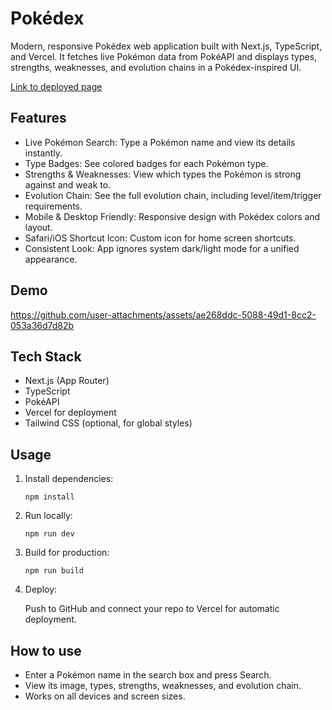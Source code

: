 # Pokédex

Modern, responsive Pokédex web application built with Next.js, TypeScript, and Vercel.
It fetches live Pokémon data from PokéAPI and displays types, strengths, weaknesses, and evolution chains in a Pokédex-inspired UI.

[Link to deployed page](https://mypokedex-topaz.vercel.app/ )



## Features
- Live Pokémon Search: Type a Pokémon name and view its details instantly.
- Type Badges: See colored badges for each Pokémon type.
- Strengths & Weaknesses: View which types the Pokémon is strong against and weak to.
- Evolution Chain: See the full evolution chain, including level/item/trigger requirements.
- Mobile & Desktop Friendly: Responsive design with Pokédex colors and layout.
- Safari/iOS Shortcut Icon: Custom icon for home screen shortcuts.
- Consistent Look: App ignores system dark/light mode for a unified appearance.



## Demo

https://github.com/user-attachments/assets/ae268ddc-5088-49d1-8cc2-053a36d7d82b



## Tech Stack
- Next.js (App Router)
- TypeScript
- PokéAPI
- Vercel for deployment
- Tailwind CSS (optional, for global styles)



## Usage
1. Install dependencies:

   ```npm install```

2. Run locally:

   ```npm run dev```

3. Build for production:

   ```npm run build```

4. Deploy:

   Push to GitHub and connect your repo to Vercel for automatic deployment.



## How to use 
- Enter a Pokémon name in the search box and press Search.
- View its image, types, strengths, weaknesses, and evolution chain.
- Works on all devices and screen sizes.
   
